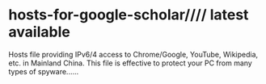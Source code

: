 # hosts-for-google-scholar//// latest available
Hosts file providing IPv6/4 access to Chrome/Google, YouTube, Wikipedia, etc. in Mainland China.
This file is effective to protect your PC from many types of spyware......
